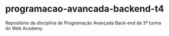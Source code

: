 # programacao-avancada-backend-t4
Repositório da disciplina de Programação Avançada Back-end da 3ª turma do Web Academy.
